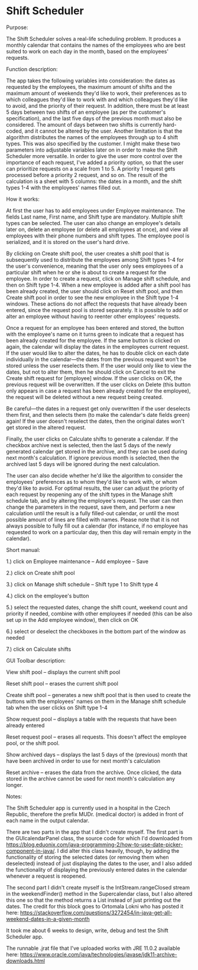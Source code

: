 # Shift Scheduler

Purpose:

The Shift Scheduler solves a real-life scheduling problem. It produces a monthly calendar that contains the names of the employees who are best suited to work on each day in the month, based on the employees' requests.

Function description:

The app takes the following variables into consideration: the dates as requested by the employees, the maximum amount of shifts and the maximum amount of weekends they'd like to work, their preferences as to which colleagues they'd like to work with and which colleagues they'd like to avoid, and the priority of their request. In addition, there must be at least 5 days between two shifts of an employee (as per the customer's specification), and the last five days of the previous month must also be considered. The amount of days between two shifts is currently hard-coded, and it cannot be altered by the user. Another limitation is that the algorithm distributes the names of the employees through up to 4 shift types. This was also specified by the customer. I might make these two parameters into adjustable variables later on in order to make the Shift Scheduler more versatile. In order to give the user more control over the importance of each request, I've added a priority option, so that the user can prioritize requests on a scale from 1 to 5. A priority 1 request gets processed before a priority 2 request, and so on. The result of the calculation is a sheet with 5 columns: the dates in a month, and the shift types 1-4 with the employees' names filled out. 

How it works:

At first the user has to add employees under Employee maintenance. The fields Last name, First name, and Shift type are mandatory. Multiple shift types can be selected. The user can also change an employee's details later on, delete an employee (or delete all employees at once), and view all employees with their phone numbers and shift types. The employee pool is serialized, and it is stored on the user's hard drive.

By clicking on Create shift pool, the user creates a shift pool that is subsequently used to distribute the employees among Shift types 1-4 for the user's convenience, meaning that the user only sees employees of a particular shift when he or she is about to create a request for the employee. In order to create a request, click on Manage shift schedule, and then on Shift type 1-4. When a new employee is added after a shift pool has been already created, the user should click on Reset shift pool, and then Create shift pool in order to see the new employee in the Shift type 1-4 windows. These actions do not affect the requests that have already been entered, since the request pool is stored separately. It is possible to add or alter an employee without having to reenter other employees' requests. 

Once a request for an employee has been entered and stored, the button with the employee's name on it turns green to indicate that a request has been already created for the employee. If the same button is clicked on again, the calendar will display the dates in the employees current request. If the user would like to alter the dates, he has to double click on each date individually in the calendar—the dates from the previous request won't be stored unless the user reselects them. If the user would only like to view the dates, but not to alter them, then he should click on Cancel to exit the Create shift request for [employee] window. If the user clicks on OK, the previous request will be overwritten. If the user clicks on Delete (this button only appears in case a request has been already created for the employee), the request will be deleted without a new request being created.

Be careful—the dates in a request get only overwritten if the user deselects them first, and then selects them (to make the calendar's date fields green) again! If the user doesn't reselect the dates, then the original dates won't get stored in the altered request.

Finally, the user clicks on Calculate shifts to generate a calendar. If the checkbox archive next is selected, then the last 5 days of the newly generated calendar get stored in the archive, and they can be used during next month's calculation. If ignore previous month is selected, then the archived last 5 days will be ignored during the next calculation. 

The user can also decide whether he'd like the algorithm to consider the employees' preferences as to whom they'd like to work with, or whom they'd like to avoid. For optimal results, the user can adjust the priority of each request by reopening any of the shift types in the Manage shift schedule tab, and by altering the employee's request. The user can then change the parameters in the request, save them, and perform a new calculation until the result is a fully filled-out calendar, or until the most possible amount of lines are filled with names. Please note that it is not always possible to fully fill out a calendar (for instance, if no employee has requested to work on a particular day, then this day will remain empty in the calendar).

Short manual:

1.) click on Employee maintenance – Add employee – Save

2.) click on Create shift pool

3.) click on Manage shift schedule – Shift type 1 to Shift type 4

4.) click on the employee's button

5.) select the requested dates, change the shift count, weekend count and priority if needed, combine with other employees if needed (this can be also set up in the Add employee window), then click on OK

6.) select or deselect the checkboxes in the bottom part of the window as needed

7.) click on Calculate shifts


GUI Toolbar description:

View shift pool – displays the current shift pool

Reset shift pool – erases the current shift pool

Create shift pool – generates a new shift pool that is then used to create the buttons with the employees' names on them in the Manage shift schedule tab when the user clicks on Shift type 1-4

Show request pool – displays a table with the requests that have been already entered

Reset request pool – erases all requests. This doesn't affect the employee pool, or the shift pool.

Show archived days – displays the last 5 days of the (previous) month that have been archived in order to use for next month's calculation

Reset archive – erases the data from the archive. Once clicked, the data stored in the archive cannot be used for next month's calculation any longer.

Notes:

The Shift Scheduler app is currently used in a hospital in the Czech Republic, therefore the prefix MUDr. (medical doctor) is added in front of each name in the output calendar.

There are two parts in the app that I didn't create myself. The first part is the GUIcalendarPanel class, the source code for which I'd downloaded from https://blog.eduonix.com/java-programming-2/how-to-use-date-picker-component-in-java/.  I did alter this class heavily, though, by adding the functionality of storing the selected dates (or removing them when deselected) instead of just displaying the dates to the user, and I also added the functionality of displaying the previously entered dates in the calendar whenever a request is reopened. 

The second part I didn't create myself is the IntStream.rangeClosed stream in the weekendFinder() method in the Supercalendar class, but I also altered this one so that the method returns a List<Integer> instead of just printing out the dates. The credit for this block goes to Ortomala Lokni who has posted it here: https://stackoverflow.com/questions/3272454/in-java-get-all-weekend-dates-in-a-given-month


It took me about 6 weeks to design, write, debug and test the Shift Scheduler app.

The runnable .jrat file that I've uploaded works with JRE 11.0.2 available here: https://www.oracle.com/java/technologies/javase/jdk11-archive-downloads.html
